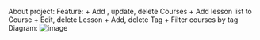 About project:
  Feature:
    + Add , update, delete Courses
    + Add lesson list to Course
    + Edit, delete Lesson
    + Add, delete Tag
    + Filter courses by tag
 Diagram:
   ![image](https://github.com/GiangNCLiftSoft/project_start/assets/170294749/c12e93c7-762b-4519-a60f-6f5727769926)
